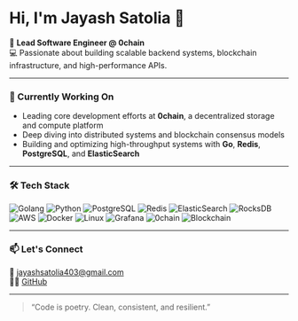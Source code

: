 # Hi, I'm Jayash Satolia 👋

🚀 **Lead Software Engineer @ 0chain**  
💻 Passionate about building scalable backend systems, blockchain infrastructure, and high-performance APIs.

---

### 🧠 Currently Working On
- Leading core development efforts at **0chain**, a decentralized storage and compute platform
- Deep diving into distributed systems and blockchain consensus models
- Building and optimizing high-throughput systems with **Go**, **Redis**, **PostgreSQL**, and **ElasticSearch**

---

### 🛠️ Tech Stack  
![Golang](https://img.shields.io/badge/-Golang-000?style=flat&logo=go&logoColor=00ADD8) 
![Python](https://img.shields.io/badge/-Python-000?style=flat&logo=python) 
![PostgreSQL](https://img.shields.io/badge/-PostgreSQL-000?style=flat&logo=postgresql) 
![Redis](https://img.shields.io/badge/-Redis-000?style=flat&logo=redis) 
![ElasticSearch](https://img.shields.io/badge/-ElasticSearch-000?style=flat&logo=elasticsearch) 
![RocksDB](https://img.shields.io/badge/-RocksDB-000?style=flat&logo=rocksdb&logoColor=white) 
![AWS](https://img.shields.io/badge/-AWS-000?style=flat&logo=amazonaws) 
![Docker](https://img.shields.io/badge/-Docker-000?style=flat&logo=docker) 
![Linux](https://img.shields.io/badge/-Linux-000?style=flat&logo=linux) 
![Grafana](https://img.shields.io/badge/-Grafana-000?style=flat&logo=grafana) 
![0chain](https://img.shields.io/badge/-0chain-000?style=flat&logo=zero&logoColor=00ADD8) 
![Blockchain](https://img.shields.io/badge/-Blockchain-000?style=flat&logo=blockchain-dot-com)



---

### 📫 Let's Connect
📧 jayashsatolia403@gmail.com  
🧑‍💻 [GitHub](https://github.com/Jayashsatolia403) 

---


> “Code is poetry. Clean, consistent, and resilient.”

